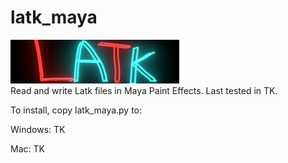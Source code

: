 # latk_maya
<img src="./example/logo.png"><br>
Read and write Latk files in Maya Paint Effects. Last tested in TK.

To install, copy latk_maya.py to:

Windows:
TK

Mac:
TK

